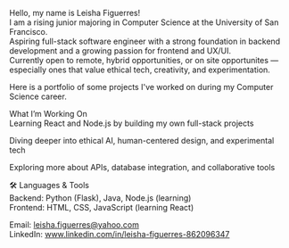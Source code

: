 Hello, my name is Leisha Figuerres!  
I am a rising junior majoring in Computer Science at the University of San Francisco.  
Aspiring full-stack software engineer with a strong foundation in backend development and a growing passion for frontend and UX/UI.  
Currently open to remote, hybrid opportunities, or on site opportunites — especially ones that value ethical tech, creativity, and experimentation.    

Here is a portfolio of some projects I've worked on during my Computer Science career. 
  
What I’m Working On  
Learning React and Node.js by building my own full-stack projects  

Diving deeper into ethical AI, human-centered design, and experimental tech  

Exploring more about APIs, database integration, and collaborative tools  

🛠️ Languages & Tools  
Backend: Python (Flask), Java, Node.js (learning)    
Frontend: HTML, CSS, JavaScript (learning React)  

Email: leisha.figuerres@yahoo.com  
LinkedIn: www.linkedin.com/in/leisha-figuerres-862096347



